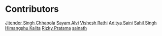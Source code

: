 # Contributors

<!-- prettier-ignore-start -->
[Jitender Singh Chhapola](https://github.com/niteshjitender)
[Sayam Alvi](https://github.com/sayamalvi)
[Vishesh Rathi](https://github.com/rathi710)
[Aditya Saini](https://github.com/Aditya-Saini3)
[Sahil Singh](hhtps://github.com/sahilrajput18)
[Himangshu Kalita](https://github.com/HimangsKalita)
[Rizky Pratama](https://github.com/rizkypsr)
[sainath](https://github.com/sainathd07)
<!-- prettier-ignore-end -->
